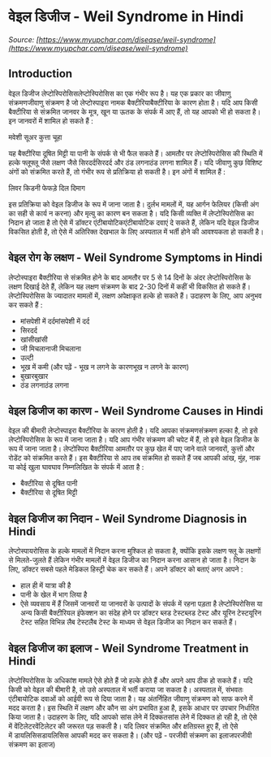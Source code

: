 # वेइल डिजीज - Weil Syndrome in Hindi
_Source: [https://www.myupchar.com/disease/weil-syndrome](https://www.myupchar.com/disease/weil-syndrome)_

## Introduction
वेइल डिजीज लेप्टोस्पिरोसिसलेप्टोस्पिरोसिस का एक गंभीर रूप है। यह एक प्रकार का जीवाणु संक्रमणजीवाणु संक्रमण है जो लेप्टोस्पाइरा नामक बैक्टीरियाबैक्टीरिया के कारण होता है। यदि आप किसी बैक्टीरिया से संक्रमित जानवर के मूत्र, खून या ऊतक के संपर्क में आए हैं, तो यह आपको भी हो सकता है। इन जानवरों में शामिल हो सकते हैं :

मवेशी
सूअर
कुत्ता
चूहा

यह बैक्टीरिया दूषित मिट्टी या पानी के संपर्क से भी फैल सकते हैं। आमतौर पर लेप्टोस्पिरोसिस की स्थिति में हल्के फ्लूफ्लू जैसे लक्षण जैसे सिरदर्दसिरदर्द और ठंड लगनाठंड लगना शामिल हैं। यदि जीवाणु कुछ विशिष्ट अंगों को संक्रमित करते हैं, तो गंभीर रूप से प्रतिक्रिया हो सकती है। इन अंगों में शामिल हैं :

लिवर
किडनी
फेफड़े
दिल
दिमाग

इस प्रतिक्रिया को वेइल डिजीज के रूप में जाना जाता है। दुर्लभ मामलों में, यह आर्गन फेलियर (किसी अंग का सही से कार्य न करना) और मृत्यु का कारण बन सकता है।
यदि किसी व्यक्ति में लेप्टोस्पिरोसिस का निदान हो जाता है तो ऐसे में डॉक्टर एंटीबायोटिकएंटीबायोटिक दवाएं दे सकते हैं, लेकिन यदि वेइल डिजीज विकसित होती है, तो ऐसे में अतिरिक्त देखभाल के लिए अस्पताल में भर्ती होने की आवश्यकता हो सकती है।

## वेइल रोग के लक्षण - Weil Syndrome Symptoms in Hindi
लेप्टोस्पाइरा बैक्टीरिया से संक्रमित होने के बाद आमतौर पर 5 से 14 दिनों के अंदर लेप्टोस्पिरोसिस के लक्षण दिखाई देते हैं, लेकिन यह लक्षण संक्रमण के बाद 2-30 दिनों में कहीं भी विकसित हो सकते हैं।
लेप्टोस्पिरोसिस के ज्यादातर मामलों में, लक्षण अपेक्षाकृत हल्के हो सकते हैं। उदाहरण के लिए, आप अनुभव कर सकते हैं :
- मांसपेशी में दर्दमांसपेशी में दर्द
- सिरदर्द
- खांसीखांसी
- जी मिचलानाजी मिचलाना
- उल्टी
- भूख में कमी (और पढ़ें - भूख न लगने के कारणभूख न लगने के कारण)
- बुखारबुखार
- ठंड लगनाठंड लगना

## वेइल डिजीज का कारण - Weil Syndrome Causes in Hindi
वेइल की बीमारी लेप्टोस्पाइरा बैक्टीरिया के कारण होती है। यदि आपका संक्रमणसंक्रमण हल्का है, तो इसे लेप्टोस्पिरोसिस के रूप में जाना जाता है। यदि आप गंभीर संक्रमण की चपेट में हैं, तो इसे वेइल डिजीज के रूप में जाना जाता है।
लेप्टोस्पिरा बैक्टीरिया आमतौर पर कुछ खेत में पाए जाने वाले जानवरों, कुत्तों और रोडेंट को संक्रमित करते हैं।
इस बैक्टीरिया से आप तब संक्रमित हो सकते हैं जब आपकी आंख, मुंह, नाक या कोई खुला घावघाव निम्नलिखित के संपर्क में आता है :
- बैक्टीरिया से दूषित पानी
- बैक्टीरिया से दूषित मिट्टी

## वेइल डिजीज का निदान - Weil Syndrome Diagnosis in Hindi
लेप्टोस्पायरोसिस के हल्के मामलों में निदान करना मुश्किल हो सकता है, क्योंकि इसके लक्षण फ्लू के लक्षणों से मिलते-जुलते हैं लेकिन गंभीर मामलों में वेइल डिजीज का निदान करना आसान हो जाता है।
निदान के लिए, डॉक्टर सबसे पहले मेडिकल ​हिस्ट्री चेक कर सकते हैं। अपने डॉक्टर को बताएं अगर आपने :
- हाल ही में यात्रा की है
- पानी के खेल में भाग लिया है
- ऐसे व्यवसाय में हैं जिसमें जानवरों या जानवरों के उत्पादों के संपर्क में रहना पड़ता है
लेप्टोस्पिरोसिस या अन्य किसी बैक्टीरियल इंफेक्शन का संदेह होने पर डॉक्टर ब्लड टेस्टब्लड टेस्ट और यूरिन टेस्टयूरिन टेस्ट सहित विभिन्न लैब टेस्टलैब टेस्ट के माध्यम से वेइल डिजीज का निदान कर सकते हैं।

## वेइल डिजीज का इलाज - Weil Syndrome Treatment in Hindi
लेप्टोस्पिरोसिस के अधिकांश मामले ऐसे होते हैं जो हल्के होते हैं और अपने आप ठीक हो सकते हैं। यदि किसी को वेइल की बीमारी है, तो उसे अस्पताल में भर्ती कराया जा सकता है। अस्पताल में, संभवतः एंटीबायोटिक दवाओं को आईवी रूप से दिया जाता है। यह अंतर्निहित जीवाणु संक्रमण को साफ करने में मदद करता है।
इस स्थिति में लक्षण और कौन सा अंग प्रभावित हुआ है, इसके आधार पर उपचार निर्धारित किया जाता है। उदाहरण के लिए, यदि आपको सांस लेने में दिक्कतसांस लेने में दिक्कत हो रही है, तो ऐसे में वेंटिलेटरवेंटिलेटर की जरूरत पड़ सकती है। यदि लिवर संक्रमित और क्षतिग्रस्त हुए हैं, तो ऐसे में डायलिसिसडायलिसिस आपकी मदद कर सकता है।
(और पढ़ें - परजीवी संक्रमण का इलाजपरजीवी संक्रमण का इलाज)

